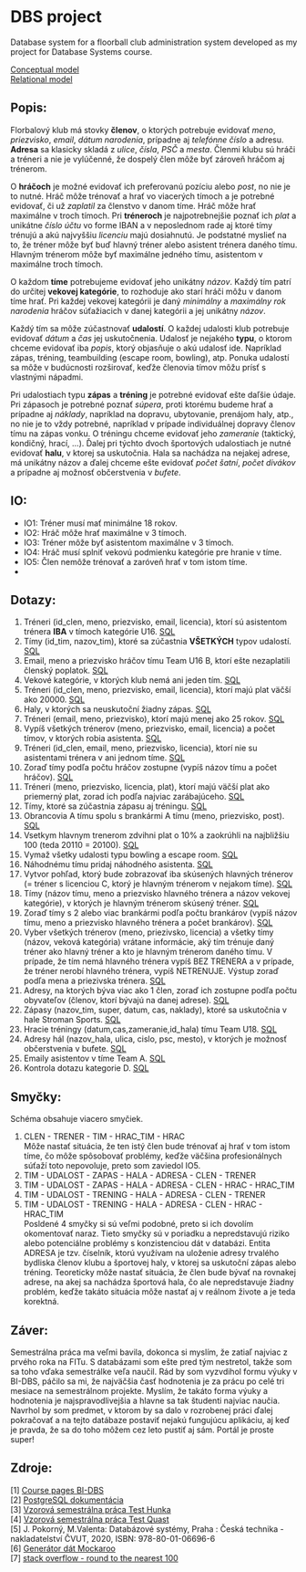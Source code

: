 
# DBS project

Database system for a floorball club administration system developed as my project for Database Systems course.

[Conceptual model](img/conceptual.png)  
[Relational model](img/relational.png)

## Popis:

Florbalový klub má stovky **členov**, o ktorých potrebuje evidovať *meno*, *priezvisko*, *email*, *dátum narodenia*, prípadne aj *telefónne číslo* a adresu. **Adresa** sa klasicky skladá z *ulice*, *čísla*, *PSČ* a *mesta*. Členmi klubu sú hráči a tréneri a nie je vylúčenné, že dospelý člen môže byť zároveň hráčom aj trénerom.

O **hráčoch** je možné evidovať ich preferovanú pozíciu alebo *post*, no nie je to nutné. Hráč môže trénovať a hrať vo viacerých tímoch a je potrebné evidovať, či už *zaplatil* za členstvo v danom tíme. Hráč môže hrať maximálne v troch tímoch. Pri **tréneroch** je najpotrebnejšie poznať ich *plat* a unikátne *číslo účtu* vo forme IBAN a v neposlednom rade aj ktoré tímy trénujú a akú najvyššiu *licenciu* majú dosiahnutú. Je podstatné myslieť na to, že tréner môže byť buď hlavný tréner alebo asistent trénera daného tímu. Hlavným trénerom môže byť maximálne jedného tímu, asistentom v maximálne troch tímoch.

O každom **tíme** potrebujeme evidovať jeho unikátny *názov*. Každý tím patrí do určitej **vekovej kategórie**, to rozhoduje ako starí hráči môžu v danom tíme hrať. Pri každej vekovej kategórii je daný *minimálny* a *maximálny rok narodenia* hráčov súťažiacich v danej kategórii a jej unikátny *názov*.

Každý tím sa môže zúčastnovať **udalostí**. O každej udalosti klub potrebuje evidovať *dátum* a *čas* jej uskutočnenia. Udalosť je nejakého **typu**, o ktorom chceme evidovať iba *popis*, ktorý objasňuje o akú udalosť ide. Napríklad zápas, tréning, teambuilding (escape room, bowling), atp. Ponuka udalostí sa môže v budúcnosti rozširovať, keďže členovia tímov môžu prísť s vlastnými nápadmi.

Pri udalostiach typu **zápas**  a **tréning** je potrebné evidovať ešte daľšie údaje. Pri zápasoch je potrebné poznať *súpera*, proti ktorému budeme hrať a prípadne aj *náklady*, napríklad na dopravu, ubytovanie, prenájom haly, atp., no nie je to vždy potrebné, napríklad v prípade individuálnej dopravy členov tímu na zápas vonku. O tréningu chceme evidovať jeho *zameranie* (taktický, kondičný, hrací, ...). Ďalej pri týchto dvoch športových udalostiach je nutné evidovať **halu**, v ktorej sa uskutočnia. Hala sa nachádza na nejakej adrese, má unikátny názov a ďalej chceme ešte evidovať *počet šatní*, *počet divákov* a prípadne aj možnosť občerstvenia v *bufete*.




## IO:
- IO1: Tréner musí mať minimálne 18 rokov.
- IO2: Hráč môže hrať maximálne v 3 tímoch.
- IO3: Tréner môže byť asistentom maximálne v 3 tímoch.
- IO4: Hráč musí splniť vekovú podmienku kategórie pre hranie v tíme.
- IO5: Člen nemôže trénovať a zaróveň hrať v tom istom tíme.
- 

## Dotazy:

1. Tréneri (id_clen, meno, priezvisko, email, licencia), ktorí sú asistentom trénera **IBA** v tímoch kategórie U16.
   [SQL](sql/01.sql)
2. Tímy (id_tim, nazov_tim), ktoré sa zúčastnia **VŠETKÝCH** typov udalostí.
   [SQL](sql/02.sql)
3. Email, meno a priezvisko hráčov tímu Team U16 B, ktorí ešte nezaplatili členský poplatok.
   [SQL](sql/03.sql)
4. Vekové kategórie, v ktorých klub nemá ani jeden tím.
   [SQL](sql/04.sql)
5. Tréneri (id_clen, meno, priezvisko, email, licencia), ktorí majú plat väčší ako 20000.
   [SQL](sql/05.sql)
6. Haly, v ktorých sa neuskutoční žiadny zápas.
   [SQL](sql/06.sql)
7. Tréneri (email, meno, priezvisko), ktorí majú menej ako 25 rokov.
   [SQL](sql/07.sql)
8. Vypíš všetkých trénerov (meno, priezvisko, email, licencia) a počet tímov, v ktorých robia asistenta.
   [SQL](sql/08.sql)
9. Tréneri (id_clen, email, meno, priezvisko, licencia), ktorí nie su asistentami trénera v ani jednom tíme.
   [SQL](sql/09.sql)
10. Zoraď tímy podľa počtu hráčov zostupne (vypíš názov tímu a počet hráčov).
      [SQL](sql/10.sql)
11. Tréneri (meno, priezvisko, licencia, plat), ktorí majú väčší plat ako priemerný plat, zorad ich podľa najviac zarábajúceho.
      [SQL](sql/11.sql)
12. Tímy, ktoré sa zúčastnia zápasu aj tréningu.
    [SQL](sql/12.sql)
13. Obrancovia A tímu spolu s brankármi A tímu (meno, priezvisko, post).
    [SQL](sql/13.sql)
14. Vsetkym hlavnym trenerom zdvihni plat o 10% a zaokrúhli na najbližšiu 100 (teda 20110 = 20100).
    [SQL](sql/14.sql)
15. Vymaž všetky udalosti typu bowling a escape room.
    [SQL](sql/15.sql)
16. Náhodnému tímu pridaj náhodného asistenta.
    [SQL](sql/16.sql)
17. Vytvor pohľad, ktorý bude zobrazovať iba skúsených hlavných trénerov (= tréner s licenciou C, ktorý je hlavným trénerom v nejakom tíme).
    [SQL](sql/17.sql)
18. Tímy (názov tímu, meno a priezvisko hlavného trénera a názov vekovej kategórie), v ktorých je hlavným trénerom skúsený tréner.
    [SQL](sql/18.sql)
19. Zoraď tímy s 2 alebo viac brankármi podľa počtu brankárov (vypíš názov tímu, meno a priezvisko hlavného trénera a počet brankárov).
    [SQL](sql/19.sql)
20. Vyber všetkých trénerov (meno, priezivsko, licencia) a všetky tímy (názov, veková kategória) vrátane informácie, aký tím trénuje daný tréner ako hlavný tréner a kto je hlavným trénerom daného tímu. V prípade, že tím nemá hlavného trénera vypíš BEZ TRENERA a v prípade, že tréner nerobí hlavného trénera, vypíš NETRENUJE. Výstup zoraď podľa mena a priezivska trénera.
    [SQL](sql/20.sql)
21. Adresy, na ktorých býva viac ako 1 člen, zoraď ich zostupne podľa počtu obyvateľov (členov, ktorí bývajú na danej adrese).
    [SQL](sql/21.sql)
22. Zápasy (nazov_tim, super, datum, cas, naklady), ktoré sa uskutočnia v hale Stroman Sports.
    [SQL](sql/22.sql)
23. Hracie tréningy (datum,cas,zameranie,id_hala) tímu Team U18.
    [SQL](sql/23.sql)
24. Adresy hál (nazov_hala, ulica, cislo, psc, mesto), v ktorých je možnosť občerstvenia v bufete.
    [SQL](sql/24.sql)
25. Emaily asistentov v tíme Team A.
    [SQL](sql/25.sql)
26. Kontrola dotazu kategorie D.
    [SQL](sql/26.sql)



## Smyčky:

Schéma obsahuje viacero smyčiek.

1. CLEN - TRENER - TIM - HRAC_TIM - HRAC  
Môže nastať situácia, že ten istý člen bude trénovať aj hrať v tom istom tíme, čo môže spôsobovať problémy, keďže väčšina profesionálnych súťaží toto nepovoluje,  preto som zaviedol IO5.  
2. TIM - UDALOST - ZAPAS - HALA - ADRESA - CLEN - TRENER
3. TIM - UDALOST - ZAPAS - HALA - ADRESA - CLEN - HRAC - HRAC_TIM
4. TIM - UDALOST - TRENING - HALA - ADRESA - CLEN - TRENER
5. TIM - UDALOST - TRENING - HALA - ADRESA - CLEN - HRAC - HRAC_TIM  
Posldené 4 smyčky si sú veľmi podobné, preto si ich dovolím okomentovať naraz. Tieto smyčky sú v poriadku a nepredstavujú riziko alebo potenciálne problémy s konzistenciou dát v databázi. Entita ADRESA je tzv. číselník, ktorú využívam na uloženie adresy trvalého bydliska členov klubu a športovej haly, v ktorej sa uskutoční zápas alebo tréning. Teoreticky môže nastať situácia, že člen bude bývať na rovnakej adrese, na akej sa nachádza športová hala, čo ale nepredstavuje žiadny problém, keďže takáto situácia môže nastať aj v reálnom živote a je teda korektná.



## Záver:

Semestrálna práca ma veľmi bavila, dokonca si myslím, že zatiaľ najviac z prvého roka na FITu. S databázami som ešte pred tým nestretol, takže som sa toho vďaka semestrálke veľa naučil. Rád by som vyzvdihol formu výuky v BI-DBS, páčilo sa mi, že najväčšia časť hodnotenia je za prácu po celé tri mesiace na semestrálnom projekte. Myslím, že takáto forma výuky a hodnotenia je najspravodlivejšia a hlavne sa tak študenti najviac naučia. Navrhol by som predmet, v ktorom by sa dalo v rozrobenej práci ďalej pokračovať a na tejto datábaze postaviť nejakú fungujúcu aplikáciu, aj keď je pravda, že sa do toho môžem cez leto pustiť aj sám. Portál je proste super!



## Zdroje:

[1] [Course pages BI-DBS](https://courses.fit.cvut.cz/BI-DBS/)  
[2] [PostgreSQL dokumentácia](https://www.postgresql.org/docs/current/)  
[3] [Vzorová semestrálna práca Test Hunka](https://users.fit.cvut.cz/~hunkajir/dbs2/main.xml)  
[4] [Vzorová semestrálna práca Test Quast](https://users.fit.cvut.cz/~hunkajir/dbs/main.xml)  
[5] J. Pokorný, M.Valenta: Databázové systémy, Praha : Česká technika - nakladatelství ČVUT, 2020, ISBN: 978-80-01-06696-6  
[6] [Generátor dát Mockaroo](https://www.mockaroo.com/)  
[7] [stack overflow - round to the nearest 100](https://stackoverflow.com/a/41210389)